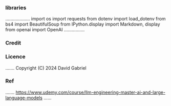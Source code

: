 ### libraries
...................
import os
import requests
from dotenv import load_dotenv
from bs4 import BeautifulSoup
from IPython.display import Markdown, display
from openai import OpenAI
................



### Credit #####


### Licence 
.......
 Copyright (C) 2024 David Gabriel

### Ref
.......
https://www.udemy.com/course/llm-engineering-master-ai-and-large-language-models
......
